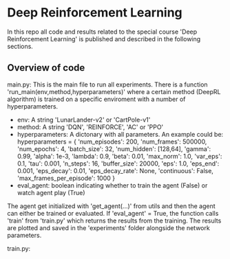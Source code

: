 # Deep Reinforcement Learning

In this repo all code and results related to the special course 'Deep Reinforcement Learning' is published and described in the following sections. 

## Overview of code

main.py: This is the main file to run all experiments. There is a function 'run_main(env,method,hyperparameters)' where a certain method (DeepRL algorithm) is trained on a specific enviroment with a number of hyperparameters. 
* env: A string 'LunarLander-v2' or 'CartPole-v1'
* method: A string 'DQN', 'REINFORCE', 'AC' or 'PPO'
* hyperparameters: A dictonary with all parameters. An example could be:     
hyperparameters = {
        'num_episodes': 200,
        'num_frames': 500000,
        'num_epochs': 4,
        'batch_size': 32,
        'num_hidden': [128,64],
        'gamma': 0.99,
        'alpha': 1e-3,
        'lambda': 0.9,
        'beta': 0.01,
        'max_norm': 1.0,
        'var_eps': 0.1,
        'tau': 0.001,
        'n_steps': 16,
        'buffer_size': 20000,
        'eps': 1.0,
        'eps_end': 0.001,
        'eps_decay': 0.01,
        'eps_decay_rate': None,
        'continuous': False,
        'max_frames_per_episode': 1000
    }
* eval_agent: boolean indicating whether to train the agent (False) or watch agent play (True)

The agent get initialized with 'get_agent(...)' from utils and then the agent can either be trained or evaluated. If 'eval_agent' = True, the function calls 'train' from 'train.py' which returns the results from the training. The results are plotted and saved in the 'experiments' folder alongside the network parameters.

train.py: 

